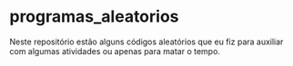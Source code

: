 # programas_aleatorios
Neste repositório estão alguns códigos aleatórios que eu fiz para auxiliar com algumas atividades ou apenas para matar o tempo.
